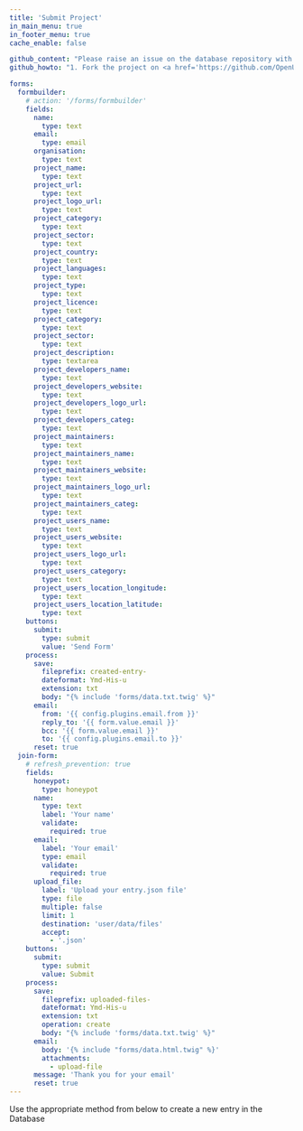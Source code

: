```yaml
---
title: 'Submit Project'
in_main_menu: true
in_footer_menu: true
cache_enable: false

github_content: "Please raise an issue on the database repository with your comments or inclusions and we will check and update the files.\r\nTechnical users can follow the steps below to submit."
github_howto: "1. Fork the project on <a href='https://github.com/OpenUK/publiccode.directory' target='_blank' rel='noopener'>Github</a>\r\n2. Create a database metadata entry file - we call these entry.json, you may choose your own name\r\n3. Add your entry json file to our repo (via PR), to your own repository or anywhere that can be accessed via the internet\r\n4. Add a link to the **database.index.json** file pointing to your entry\r\n5. Make a pull request with the updated **database.index.json** file\r\n\r\nWhen accepted, you should see your entry in the directory"

forms:
  formbuilder:
    # action: '/forms/formbuilder'
    fields:
      name:
        type: text
      email:
        type: email
      organisation:
        type: text
      project_name:
        type: text
      project_url:
        type: text
      project_logo_url:
        type: text
      project_category:
        type: text
      project_sector:
        type: text
      project_country:
        type: text
      project_languages:
        type: text
      project_type:
        type: text
      project_licence:
        type: text
      project_category:
        type: text
      project_sector:
        type: text
      project_description:
        type: textarea
      project_developers_name:
        type: text
      project_developers_website:
        type: text
      project_developers_logo_url:
        type: text
      project_developers_categ:
        type: text
      project_maintainers:
        type: text
      project_maintainers_name:
        type: text
      project_maintainers_website:
        type: text
      project_maintainers_logo_url:
        type: text
      project_maintainers_categ:
        type: text
      project_users_name:
        type: text
      project_users_website:
        type: text
      project_users_logo_url:
        type: text
      project_users_category:
        type: text
      project_users_location_longitude:
        type: text
      project_users_location_latitude:
        type: text
    buttons:
      submit:
        type: submit
        value: 'Send Form'
    process:
      save:
        fileprefix: created-entry-
        dateformat: Ymd-His-u
        extension: txt
        body: "{% include 'forms/data.txt.twig' %}"
      email:
        from: '{{ config.plugins.email.from }}'
        reply_to: '{{ form.value.email }}'
        bcc: '{{ form.value.email }}'
        to: '{{ config.plugins.email.to }}'
      reset: true
  join-form:
    # refresh_prevention: true
    fields:
      honeypot:
        type: honeypot
      name:
        type: text
        label: 'Your name'
        validate:
          required: true
      email:
        label: 'Your email'
        type: email
        validate:
          required: true
      upload_file:
        label: 'Upload your entry.json file'
        type: file
        multiple: false
        limit: 1
        destination: 'user/data/files'
        accept:
          - '.json'
    buttons:
      submit:
        type: submit
        value: Submit
    process:
      save:
        fileprefix: uploaded-files-
        dateformat: Ymd-His-u
        extension: txt
        operation: create
        body: "{% include 'forms/data.txt.twig' %}"
      email:
        body: '{% include "forms/data.html.twig" %}'
        attachments:
          - upload-file
      message: 'Thank you for your email'
      reset: true
---
```


Use the appropriate method from below to create a new entry in the Database
